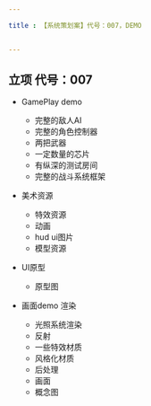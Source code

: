 ```yaml
---

title : 【系统策划案】代号：007，DEMO


---
```


## 立项 代号：007

- GamePlay demo
    - 完整的敌人AI
    - 完整的角色控制器
    - 两把武器
    - 一定数量的芯片
    - 有纵深的测试房间
    - 完整的战斗系统框架

- 美术资源
    - 特效资源
    - 动画
    - hud ui图片
    - 模型资源

- UI原型
    - 原型图

- 画面demo 渲染
    - 光照系统渲染
    - 反射
    - 一些特效材质
    - 风格化材质
    - 后处理
    - 画面
    - 概念图
